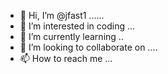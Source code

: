 - 👋 Hi, I’m @jfast1 ......
- 👀 I’m interested in coding ...
- 🌱 I’m currently learning ..
- 💞️ I’m looking to collaborate on ....
- 📫 How to reach me ...

<!---
jfast1/jfast1 is a ✨ special ✨ repository because its `README.md` (this file) appears on your GitHub profile.
You can click the Preview link to take a look at your changes.
--->
